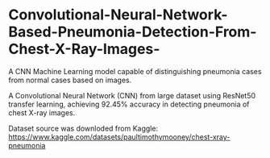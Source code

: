 # Convolutional-Neural-Network-Based-Pneumonia-Detection-From-Chest-X-Ray-Images-
A CNN Machine Learning model capable of distinguishing pneumonia cases from normal cases based on images.

A Convolutional Neural Network (CNN) from large dataset using ResNet50 transfer learning, achieving 92.45% accuracy in detecting pneumonia of chest X-ray images.

Dataset source was downloded from Kaggle: https://www.kaggle.com/datasets/paultimothymooney/chest-xray-pneumonia
